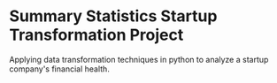 # Summary Statistics Startup Transformation Project

Applying data transformation techniques in python to analyze a startup company's financial health.
